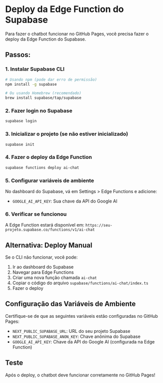 # Deploy da Edge Function do Supabase

Para fazer o chatbot funcionar no GitHub Pages, você precisa fazer o deploy da Edge Function do Supabase.

## Passos:

### 1. Instalar Supabase CLI
```bash
# Usando npm (pode dar erro de permissão)
npm install -g supabase

# Ou usando Homebrew (recomendado)
brew install supabase/tap/supabase
```

### 2. Fazer login no Supabase
```bash
supabase login
```

### 3. Inicializar o projeto (se não estiver inicializado)
```bash
supabase init
```

### 4. Fazer o deploy da Edge Function
```bash
supabase functions deploy ai-chat
```

### 5. Configurar variáveis de ambiente
No dashboard do Supabase, vá em Settings > Edge Functions e adicione:
- `GOOGLE_AI_API_KEY`: Sua chave da API do Google AI

### 6. Verificar se funcionou
A Edge Function estará disponível em:
`https://seu-projeto.supabase.co/functions/v1/ai-chat`

## Alternativa: Deploy Manual

Se o CLI não funcionar, você pode:

1. Ir ao dashboard do Supabase
2. Navegar para Edge Functions
3. Criar uma nova função chamada `ai-chat`
4. Copiar o código do arquivo `supabase/functions/ai-chat/index.ts`
5. Fazer o deploy

## Configuração das Variáveis de Ambiente

Certifique-se de que as seguintes variáveis estão configuradas no GitHub Pages:

- `NEXT_PUBLIC_SUPABASE_URL`: URL do seu projeto Supabase
- `NEXT_PUBLIC_SUPABASE_ANON_KEY`: Chave anônima do Supabase
- `GOOGLE_AI_API_KEY`: Chave da API do Google AI (configurada na Edge Function)

## Teste

Após o deploy, o chatbot deve funcionar corretamente no GitHub Pages!
